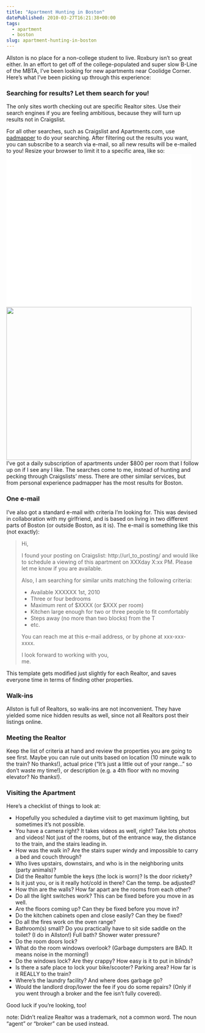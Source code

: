```yaml
---
title: "Apartment Hunting in Boston"
datePublished: 2010-03-27T16:21:38+00:00
tags:
  - apartment
  - boston
slug: apartment-hunting-in-boston
---
```



<p>Allston is no place for a non-college student to live. Roxbury isn&#8217;t so great either. In an effort to get off of the college-populated and super slow B-Line of the MBTA, I&#8217;ve been looking for new apartments near Coolidge Corner. Here&#8217;s what I&#8217;ve been picking up through this experience:</p>
<h3>Searching for results? Let them search for you!</h3>
<p>The only sites worth checking out are specific Realtor sites. Use their search engines if you are feeling ambitious, because they will turn up results not in Craigslist.</p>
<p>For all other searches, such as Craigslist and Apartments.com, use <a href="http://www.padmapper.com/">padmapper</a> to do your searching. After filtering out the results you want, you can subscribe to a search via e-mail, so all new results will be e-mailed to you! Resize your browser to limit it to a specific area, like so:<br />
<a href="http://davidosomething.com/content/uploads/padmapper.png"><img src="data:image/gif;base64,R0lGODdhAQABAPAAAP///wAAACwAAAAAAQABAEACAkQBADs=" data-lazy-type="image" data-lazy-src="http://davidosomething.com/content/uploads/padmapper-485x400.png" alt="" title="Filtered and Resized padmapper search" width="485" height="400" class="lazy lazy-hidden aligncenter size-medium wp-image-276" /><noscript><img src="http://davidosomething.com/content/uploads/padmapper-485x400.png" alt="" title="Filtered and Resized padmapper search" width="485" height="400" class="aligncenter size-medium wp-image-276" /></noscript></a><br />
I&#8217;ve got a daily subscription of apartments under $800 per room that I follow up on if I see any I like. The searches come to me, instead of hunting and pecking through Craigslists&#8217; mess. There are other similar services, but from personal experience padmapper has the most results for Boston.<br />
<span id="more-275"></span></p>
<h3>One e-mail</h3>
<p>I&#8217;ve also got a standard e-mail with criteria I&#8217;m looking for. This was devised in collaboration with my girlfriend, and is based on living in two different parts of Boston (or outside Boston, as it is). The e-mail is something like this (not exactly):</p>
<blockquote><p>
Hi,</p>
<p>I found your posting on Craigslist: http://url_to_posting/ and would like to schedule a viewing of this apartment on XXXday X:xx PM. Please let me know if you are available.</p>
<p>Also, I am searching for similar units matching the following criteria:</p>
<ul>
<li>Available XXXXXX 1st, 2010</li>
<li>Three or four bedrooms</li>
<li>Maximum rent of $XXXX (or $XXX per room)</li>
<li>Kitchen large enough for two or three people to fit comfortably</li>
<li>Steps away (no more than two blocks) from the T</li>
<li>etc.
</ul>
<p>You can reach me at this e-mail address, or by phone at xxx-xxx-xxxx.</p>
<p>I look forward to working with you,<br />
me.
</p></blockquote>
<p>This template gets modified just slightly for each Realtor, and saves everyone time in terms of finding other properties.</p>
<h3>Walk-ins</h3>
<p>Allston is full of Realtors, so walk-ins are not inconvenient. They have yielded some nice hidden results as well, since not all Realtors post their listings online.</p>
<h3>Meeting the Realtor</h3>
<p>Keep the list of criteria at hand and review the properties you are going to see first. Maybe you can rule out units based on location (10 minute walk to the train? No thanks!), actual price (&#8220;It&#8217;s just a little out of your range&#8230;&#8221; so don&#8217;t waste my time!), or description (e.g. a 4th floor with no moving elevator? No thanks!).</p>
<h3>Visiting the Apartment</h3>
<p>Here&#8217;s a checklist of things to look at:</p>
<ul>
<li>Hopefully you scheduled a daytime visit to get maximum lighting, but sometimes it&#8217;s not possible.</li>
<li>You have a camera right? It takes videos as well, right? Take lots photos and videos! Not just of the rooms, but of the entrance way, the distance to the train, and the stairs leading in.</li>
<li>How was the walk in? Are the stairs super windy and impossible to carry a bed and couch through?</li>
<li>Who lives upstairs, downstairs, and who is in the neighboring units (party animals)?</li>
<li>Did the Realtor fumble the keys (the lock is worn)? Is the door rickety?</li>
<li>Is it just you, or is it really hot/cold in there? Can the temp. be adjusted?</li>
<li>How thin are the walls? How far apart are the rooms from each other?</li>
<li>Do all the light switches work? This can be fixed before you move in as well.</li>
<li>Are the floors coming up? Can they be fixed before you move in?</li>
<li>Do the kitchen cabinets open and close easily? Can they be fixed?</li>
<li>Do all the fires work on the oven range?</li>
<li>Bathroom(s) small? Do you practically have to sit side saddle on the toilet? (I do in Allston!) Full bath? Shower water pressure?</li>
<li>Do the room doors lock?</li>
<li>What do the room windows overlook? (Garbage dumpsters are BAD. It means noise in the morning!)</li>
<li>Do the windows lock? Are they crappy? How easy is it to put in blinds?</li>
<li>Is there a safe place to lock your bike/scooter? Parking area? How far is it REALLY to the train?</li>
<li>Where&#8217;s the laundry facility? And where does garbage go?</li>
<li>Would the landlord drop/lower the fee if you do some repairs? (Only if you went through a broker and the fee isn&#8217;t fully covered).</li>
</ul>
<p>Good luck if you&#8217;re looking, too!</p>
<p>note: Didn&#8217;t realize Realtor was a trademark, not a common word. The noun &#8220;agent&#8221; or &#8220;broker&#8221; can be used instead.</p>

